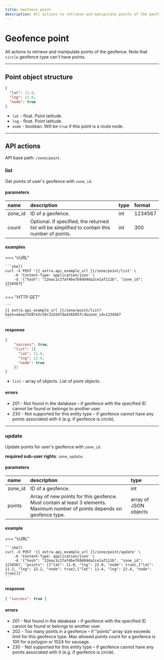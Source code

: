 ```yaml
---
title: Geofence point
description: All actions to retrieve and manipulate points of the geofence.
---
```


# Geofence point

All actions to retrieve and manipulate points of the geofence. Note that `circle` geofence type can't have points.

***

## Point object structure

```json
{
  "lat": 11.0,
  "lng": 22.0,
  "node": true
}
```

* `lat` - float. Point latitude.
* `lng` - float. Point latitude.
* `node` - boolean. Will be `true` if this point is a route node.

***

## API actions

API base path: `/zone/point`.

### list

Get points of user's geofence with `zone_id`.

#### parameters

| name    | description                                                                                    | type | format  |
|:--------|:-----------------------------------------------------------------------------------------------|:-----|:--------|
| zone_id | ID of a geofence.                                                                              | int  | 1234567 |
| count   | Optional. If specified, the returned list will be simplified to contain this number of points. | int  | 300     |

#### examples

=== "cURL"

    ```shell
    curl -X POST '{{ extra.api_example_url }}/zone/point/list' \
        -H 'Content-Type: application/json' \
        -d '{"hash": "22eac1c27af4be7b9d04da2ce1af111b", "zone_id": 1234567}'
    ```

=== "HTTP GET"

    ```
    {{ extra.api_example_url }}/zone/point/list?hash=a6aa75587e5c59c32d347da438505fc3&zone_id=1234567
    ```

#### response

```json
{
    "success": true,
    "list": [{
      "lat": 11.0,
      "lng": 22.0,
      "node": true
    }]
}
```

* `list` - array of objects. List of point objects. 

#### errors

* 201 - Not found in the database – if geofence with the specified ID cannot be found or belongs to another user.
* 230 - Not supported for this entity type – if geofence cannot have any points associated with it (e.g. if geofence is circle).

***

### update

Update points for user's geofence with `zone_id`.

**required sub-user rights**: `zone_update`.

#### parameters

| name    | description                                                                                                                 | type                  |
|:--------|:----------------------------------------------------------------------------------------------------------------------------|:----------------------|
| zone_id | ID of a geofence.                                                                                                           | int                   |
| points  | Array of new points for this geofence. Must contain at least 3 elements. Maximum number of points depends on geofence type. | array of JSON objects |

#### example

=== "cURL"

    ```shell
    curl -X POST '{{ extra.api_example_url }}/zone/point/update' \
        -H 'Content-Type: application/json' \
        -d '{"hash": "22eac1c27af4be7b9d04da2ce1af111b", "zone_id": 1234567, "points": [{"lat": 11.0, "lng": 22.0, "node": true},{"lat": 11.2, "lng": 22.2, "node": true},{"lat": 11.4, "lng": 22.4, "node": true}]}'
    ```

#### response

```json
{ "success": true }
```

#### errors

* 201 - Not found in the database – if geofence with the specified ID cannot be found or belongs to another user.
* 202 - Too many points in a geofence – if "points" array size exceeds limit for this geofence type. Max allowed points count 
for a geofence is 100 for a polygon or 1024 for sausage.
* 230 - Not supported for this entity type – if geofence cannot have any points associated with it (e.g. if geofence is circle).
